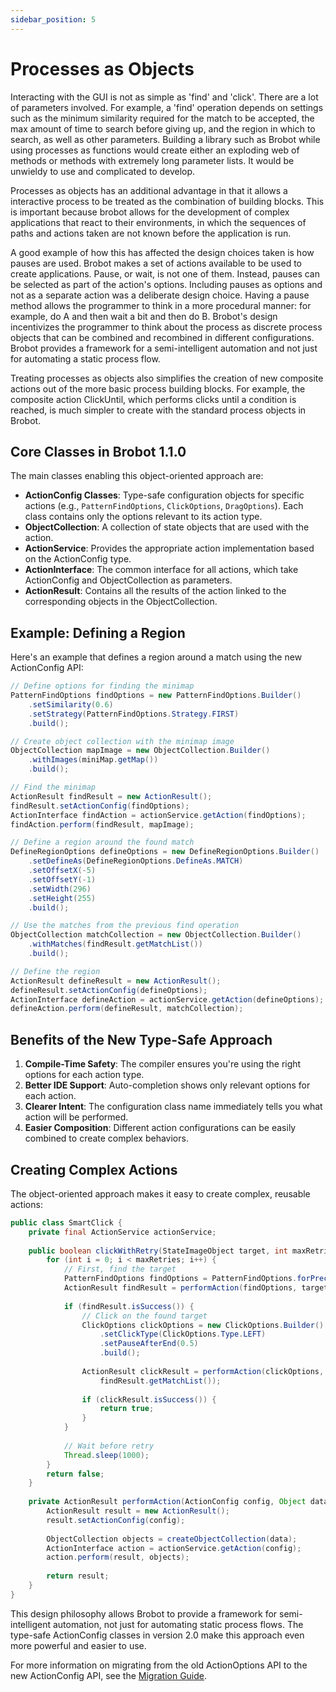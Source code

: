 ```yaml
---
sidebar_position: 5
---
```


# Processes as Objects

Interacting with the GUI is not as simple as 'find' and 'click'. There are a lot of parameters involved. For example, a 'find' operation depends on settings such as the minimum similarity required for the match to be accepted, the max amount of time to search before giving up, and the region in which to search, as well as other parameters. Building a library such as Brobot while using processes as functions would create either an exploding web of methods or methods with extremely long parameter lists. It would be unwieldy to use and complicated to develop.

Processes as objects has an additional advantage in that it allows a interactive process to be treated as the combination of building blocks. This is important because brobot allows for the development of complex applications that react to their environments, in which the sequences of paths and actions taken are not known before the application is run. 

A good example of how this has affected the design choices taken is how pauses are used. Brobot makes a set of actions available to be used to create  applications. Pause, or wait, is not one of them. Instead, pauses can be selected as part of the action's options. Including pauses as options and not as a separate action was a deliberate design choice. Having a pause method allows the programmer to think in a more procedural manner: for example, do A and then wait a bit and then do B. Brobot's design incentivizes the programmer to think about the process as discrete process objects that can be combined and recombined in different configurations. Brobot provides a framework for a semi-intelligent automation and not just for automating a static process flow.

Treating processes as objects also simplifies the creation of new composite actions out of the more basic process building blocks. For example, the composite action ClickUntil, which performs clicks until a condition is reached, is much simpler to create with the standard process objects in Brobot.

## Core Classes in Brobot 1.1.0

The main classes enabling this object-oriented approach are:

- **ActionConfig Classes**: Type-safe configuration objects for specific actions (e.g., `PatternFindOptions`, `ClickOptions`, `DragOptions`). Each class contains only the options relevant to its action type.
- **ObjectCollection**: A collection of state objects that are used with the action.
- **ActionService**: Provides the appropriate action implementation based on the ActionConfig type.
- **ActionInterface**: The common interface for all actions, which take ActionConfig and ObjectCollection as parameters.
- **ActionResult**: Contains all the results of the action linked to the corresponding objects in the ObjectCollection.

## Example: Defining a Region

Here's an example that defines a region around a match using the new ActionConfig API:

```java
// Define options for finding the minimap
PatternFindOptions findOptions = new PatternFindOptions.Builder()
    .setSimilarity(0.6)
    .setStrategy(PatternFindOptions.Strategy.FIRST)
    .build();

// Create object collection with the minimap image
ObjectCollection mapImage = new ObjectCollection.Builder()
    .withImages(miniMap.getMap())
    .build();

// Find the minimap
ActionResult findResult = new ActionResult();
findResult.setActionConfig(findOptions);
ActionInterface findAction = actionService.getAction(findOptions);
findAction.perform(findResult, mapImage);

// Define a region around the found match
DefineRegionOptions defineOptions = new DefineRegionOptions.Builder()
    .setDefineAs(DefineRegionOptions.DefineAs.MATCH)
    .setOffsetX(-5)
    .setOffsetY(-1)
    .setWidth(296)
    .setHeight(255)
    .build();

// Use the matches from the previous find operation
ObjectCollection matchCollection = new ObjectCollection.Builder()
    .withMatches(findResult.getMatchList())
    .build();

// Define the region
ActionResult defineResult = new ActionResult();
defineResult.setActionConfig(defineOptions);
ActionInterface defineAction = actionService.getAction(defineOptions);
defineAction.perform(defineResult, matchCollection);
```

## Benefits of the New Type-Safe Approach

1. **Compile-Time Safety**: The compiler ensures you're using the right options for each action type.
2. **Better IDE Support**: Auto-completion shows only relevant options for each action.
3. **Clearer Intent**: The configuration class name immediately tells you what action will be performed.
4. **Easier Composition**: Different action configurations can be easily combined to create complex behaviors.

## Creating Complex Actions

The object-oriented approach makes it easy to create complex, reusable actions:

```java
public class SmartClick {
    private final ActionService actionService;
    
    public boolean clickWithRetry(StateImageObject target, int maxRetries) {
        for (int i = 0; i < maxRetries; i++) {
            // First, find the target
            PatternFindOptions findOptions = PatternFindOptions.forPreciseSearch();
            ActionResult findResult = performAction(findOptions, target);
            
            if (findResult.isSuccess()) {
                // Click on the found target
                ClickOptions clickOptions = new ClickOptions.Builder()
                    .setClickType(ClickOptions.Type.LEFT)
                    .setPauseAfterEnd(0.5)
                    .build();
                    
                ActionResult clickResult = performAction(clickOptions, 
                    findResult.getMatchList());
                
                if (clickResult.isSuccess()) {
                    return true;
                }
            }
            
            // Wait before retry
            Thread.sleep(1000);
        }
        return false;
    }
    
    private ActionResult performAction(ActionConfig config, Object data) {
        ActionResult result = new ActionResult();
        result.setActionConfig(config);
        
        ObjectCollection objects = createObjectCollection(data);
        ActionInterface action = actionService.getAction(config);
        action.perform(result, objects);
        
        return result;
    }
}
```

This design philosophy allows Brobot to provide a framework for semi-intelligent automation, not just for automating static process flows. The type-safe ActionConfig classes in version 2.0 make this approach even more powerful and easier to use.

For more information on migrating from the old ActionOptions API to the new ActionConfig API, see the [Migration Guide](/docs/03-core-library/guides/migration-guide).